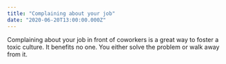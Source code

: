 ```yaml
---
title: "Complaining about your job"
date: "2020-06-20T13:00:00.000Z"
---
```

Complaining about your job in front of coworkers is a great way to foster a toxic culture. It benefits no one. You either solve the problem or walk away from it.
